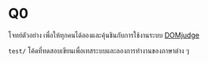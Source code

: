 # Q0
โจทย์ตัวอย่าง เพื่อให้ทุกคนได้ลองและคุ้นชินกับการใช้งานระบบ [DOMjudge](https://www.domjudge.org/)

`test/` โค้ดที่ทดสอบเขียนเพื่อเทสระบบและลองการทำงานของภาษาต่าง ๆ